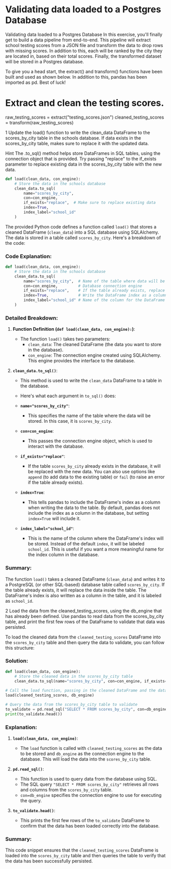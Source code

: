 # Validating data loaded to a Postgres Database

Validating data loaded to a Postgres Database
In this exercise, you'll finally get to build a data pipeline from end-to-end. This pipeline will extract school testing scores from a JSON file and transform the data to drop rows with missing scores. In addition to this, each will be ranked by the city they are located in, based on their total scores. Finally, the transformed dataset will be stored in a Postgres database.

To give you a head start, the extract() and transform() functions have been built and used as shown below. In addition to this, pandas has been imported as pd. Best of luck!

# Extract and clean the testing scores.
raw_testing_scores = extract("testing_scores.json")
cleaned_testing_scores = transform(raw_testing_scores)

1
Update the load() function to write the clean_data DataFrame to the scores_by_city table in the schools database.
If data exists in the scores_by_city table, makes sure to replace it with the updated data.

Hint
The .to_sql() method helps store DataFrames in SQL tables, using the connection object that is provided.
Try passing "replace" to the if_exists parameter to replace existing data in the scores_by_city table with the new data.

```py
def load(clean_data, con_engine):
	# Store the data in the schools database
    clean_data.to_sql(
    	name="scores_by_city",
		con=con_engine,
		if_exists="replace",  # Make sure to replace existing data
		index=True,
		index_label="school_id"
    )
```

The provided Python code defines a function called `load()` that stores a cleaned DataFrame (`clean_data`) into a SQL database using SQLAlchemy. The data is stored in a table called `scores_by_city`. Here's a breakdown of the code:

### Code Explanation:

```python
def load(clean_data, con_engine):
    # Store the data in the schools database
    clean_data.to_sql(
        name="scores_by_city",  # Name of the table where data will be stored
        con=con_engine,         # Database connection engine
        if_exists="replace",    # If the table already exists, replace the data
        index=True,             # Write the DataFrame index as a column in the table
        index_label="school_id" # Name of the column for the DataFrame index
    )
```

### Detailed Breakdown:

1. **Function Definition (`def load(clean_data, con_engine):`)**:
   - The function `load()` takes two parameters:
     - `clean_data`: The cleaned DataFrame (the data you want to store in the database).
     - `con_engine`: The connection engine created using SQLAlchemy. This engine provides the interface to the database.

2. **`clean_data.to_sql()`**:
   - This method is used to write the `clean_data` DataFrame to a table in the database. 
   - Here's what each argument in `to_sql()` does:

   - **`name="scores_by_city"`**: 
     - This specifies the name of the table where the data will be stored. In this case, it is `scores_by_city`.

   - **`con=con_engine`**: 
     - This passes the connection engine object, which is used to interact with the database.

   - **`if_exists="replace"`**: 
     - If the table `scores_by_city` already exists in the database, it will be replaced with the new data. You can also use options like `append` (to add data to the existing table) or `fail` (to raise an error if the table already exists).
   
   - **`index=True`**: 
     - This tells pandas to include the DataFrame's index as a column when writing the data to the table. By default, pandas does not include the index as a column in the database, but setting `index=True` will include it.

   - **`index_label="school_id"`**: 
     - This is the name of the column where the DataFrame's index will be stored. Instead of the default `index`, it will be labeled `school_id`. This is useful if you want a more meaningful name for the index column in the database.

### Summary:

The function `load()` takes a cleaned DataFrame (`clean_data`) and writes it to a PostgreSQL (or other SQL-based) database table called `scores_by_city`. If the table already exists, it will replace the data inside the table. The DataFrame's index is also written as a column in the table, and it is labeled as `school_id`.


2
Load the data from the cleaned_testing_scores, using the db_engine that has already been defined.
Use pandas to read data from the scores_by_city table, and print the first few rows of the DataFrame to validate that data was persisted.

To load the cleaned data from the `cleaned_testing_scores` DataFrame into the `scores_by_city` table and then query the data to validate, you can follow this structure:

### Solution:

```python
def load(clean_data, con_engine):
    # Store the cleaned data in the scores_by_city table
    clean_data.to_sql(name="scores_by_city", con=con_engine, if_exists="replace", index=True, index_label="school_id")
    
# Call the load function, passing in the cleaned DataFrame and the database connection engine
load(cleaned_testing_scores, db_engine)

# Query the data from the scores_by_city table to validate
to_validate = pd.read_sql("SELECT * FROM scores_by_city", con=db_engine)
print(to_validate.head())
```

### Explanation:

1. **`load(clean_data, con_engine)`**: 
   - The `load` function is called with `cleaned_testing_scores` as the data to be stored and `db_engine` as the connection engine to the database. This will load the data into the `scores_by_city` table.

2. **`pd.read_sql()`**: 
   - This function is used to query data from the database using SQL. 
   - The SQL query `"SELECT * FROM scores_by_city"` retrieves all rows and columns from the `scores_by_city` table.
   - `con=db_engine` specifies the connection engine to use for executing the query.

3. **`to_validate.head()`**:
   - This prints the first few rows of the `to_validate` DataFrame to confirm that the data has been loaded correctly into the database.

### Summary:
This code snippet ensures that the `cleaned_testing_scores` DataFrame is loaded into the `scores_by_city` table and then queries the table to verify that the data has been successfully persisted.